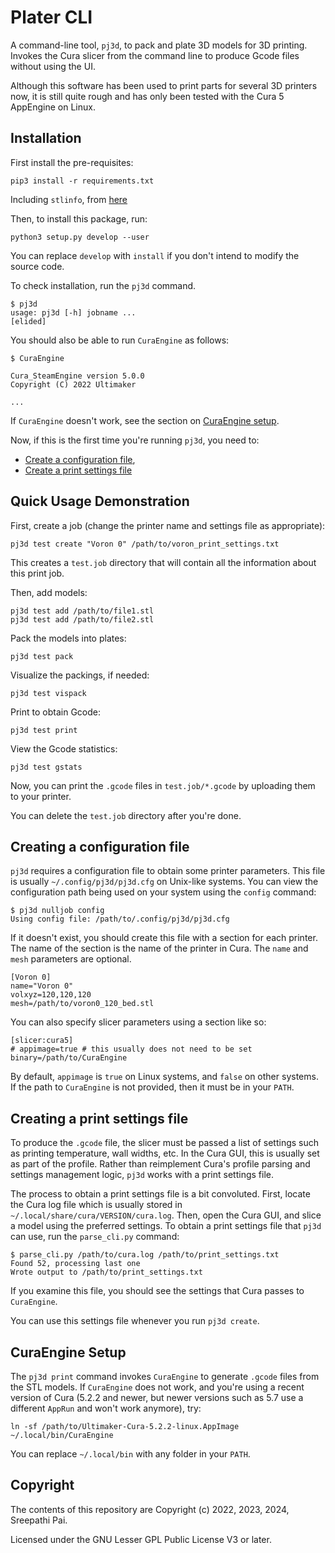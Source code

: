 # Plater CLI

A command-line tool, `pj3d`, to pack and plate 3D models for 3D
printing. Invokes the Cura slicer from the command line to produce
Gcode files without using the UI.

Although this software has been used to print parts for several 3D
printers now, it is still quite rough and has only been tested with
the Cura 5 AppEngine on Linux.

## Installation

First install the pre-requisites:

```
pip3 install -r requirements.txt
```

Including `stlinfo`, from [here](https://github.com/sree314/stlinfo)

Then, to install this package, run:

```
python3 setup.py develop --user
```

You can replace `develop` with `install` if you don't intend to modify
the source code.

To check installation, run the `pj3d` command.

```
$ pj3d
usage: pj3d [-h] jobname ...
[elided]
```

You should also be able to run `CuraEngine` as follows:

```
$ CuraEngine

Cura_SteamEngine version 5.0.0
Copyright (C) 2022 Ultimaker

...
```

If `CuraEngine` doesn't work, see the section on [CuraEngine setup](#curaengine-setup).

Now, if this is the first time you're running `pj3d`, you need to:

  - [Create a configuration file](#creating-a-configuration-file),
  - [Create a print settings file](#creating-a-print-settings-file)


## Quick Usage Demonstration

First, create a job (change the printer name and settings file as appropriate):

```
pj3d test create "Voron 0" /path/to/voron_print_settings.txt
```

This creates a `test.job` directory that will contain all the
information about this print job.

Then, add models:

```
pj3d test add /path/to/file1.stl
pj3d test add /path/to/file2.stl
```

Pack the models into plates:
```
pj3d test pack
```

Visualize the packings, if needed:
```
pj3d test vispack
```

Print to obtain Gcode:
```
pj3d test print
```

View the Gcode statistics:
```
pj3d test gstats
```

Now, you can print the `.gcode` files in `test.job/*.gcode` by
uploading them to your printer.

You can delete the `test.job` directory after you're done.


## Creating a configuration file

`pj3d` requires a configuration file to obtain some printer
parameters. This file is usually `~/.config/pj3d/pj3d.cfg` on
Unix-like systems. You can view the configuration path being used on
your system using the `config` command:

```
$ pj3d nulljob config
Using config file: /path/to/.config/pj3d/pj3d.cfg
```

If it doesn't exist, you should create this file with a section for
each printer. The name of the section is the name of the printer in
Cura.  The `name` and `mesh` parameters are optional.

```
[Voron 0]
name="Voron 0"
volxyz=120,120,120
mesh=/path/to/voron0_120_bed.stl
```

You can also specify slicer parameters using a section like so:
```
[slicer:cura5]
# appimage=true # this usually does not need to be set
binary=/path/to/CuraEngine
```

By default, `appimage` is `true` on Linux systems, and `false` on other systems. If the path to `CuraEngine` is not provided, then it must be in your `PATH`.


## Creating a print settings file

To produce the `.gcode` file, the slicer must be passed a list of
settings such as printing temperature, wall widths, etc. In the Cura
GUI, this is usually set as part of the profile. Rather than
reimplement Cura's profile parsing and settings management logic,
`pj3d` works with a print settings file.

The process to obtain a print settings file is a bit
convoluted. First, locate the Cura log file which is usually stored in
`~/.local/share/cura/VERSION/cura.log`. Then, open the Cura GUI, and
slice a model using the preferred settings. To obtain a print settings
file that `pj3d` can use, run the `parse_cli.py` command:

```
$ parse_cli.py /path/to/cura.log /path/to/print_settings.txt
Found 52, processing last one
Wrote output to /path/to/print_settings.txt
```

If you examine this file, you should see the settings that Cura passes
to `CuraEngine`.

You can use this settings file whenever you run `pj3d create`.

## CuraEngine Setup

The `pj3d print` command invokes `CuraEngine` to generate `.gcode`
files from the STL models. If `CuraEngine` does not work, and you're
using a recent version of Cura (5.2.2 and newer, but newer versions such as 5.7 use a different `AppRun` and won't work anymore), try:

```
ln -sf /path/to/Ultimaker-Cura-5.2.2-linux.AppImage ~/.local/bin/CuraEngine
```

You can replace `~/.local/bin` with any folder in your `PATH`.

## Copyright

The contents of this repository are Copyright (c) 2022, 2023, 2024, Sreepathi Pai.

Licensed under the GNU Lesser GPL Public License V3 or later.

